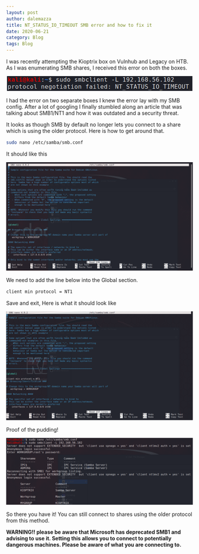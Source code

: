 ```yaml
---
layout: post
author: dalemazza
title: NT_STATUS_IO_TIMEOUT SMB error and how to fix it
date: 2020-06-21
category: Blog
tags: Blog
---
```


I was recently attempting the Kioptrix box on Vulnhub and Legacy on HTB. As I was enumerating SMB shares, I received this error on both the boxes.  

<p align="center">
  <img class="image" width="auto" height="auto" src="/assets/nt_smb/1.png">
</p>

I had the error on two separate boxes I knew the error lay with my SMB config. After a lot of googling I finally stumbled along an article that was talking about SMB1/NT1 and how it was outdated and a security threat.  

It looks as though SMB by default no longer lets you connect to a share which is using the older protocol. Here is how to get around that.  
```bash
sudo nano /etc/samba/smb.conf
```

It should like this

<p align="center">
  <img class="image" width="auto" height="auto" src="/assets/nt_smb/2.png">
</p>

We need to add the line below into the Global section.  
```bash
client min protocol = NT1
```
Save and exit, Here is what it should look like

<p align="center">
  <img class="image" width="auto" height="auto" src="/assets/nt_smb/3.png">
</p>

Proof of the pudding!

<p align="center">
  <img class="image" width="auto" height="auto" src="/assets/nt_smb/4.png">
</p>

So there you have it! You can still connect to shares using the older protocol from this method.  


**WARNING!! please be aware that Microsoft has deprecated SMB1 and advising to use it. Setting this allows you to connect to potentially dangerous machines. Please be aware of what you are connecting to.**

